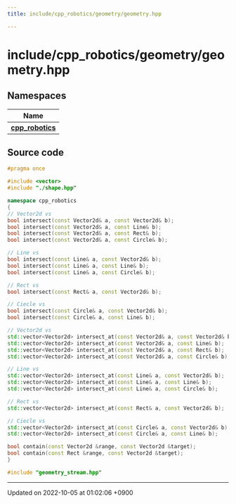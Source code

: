```yaml
---
title: include/cpp_robotics/geometry/geometry.hpp

---
```


# include/cpp_robotics/geometry/geometry.hpp



## Namespaces

| Name           |
| -------------- |
| **[cpp_robotics](/cpp_robotics/doxybook/Namespaces/namespacecpp__robotics/)**  |




## Source code

```cpp
#pragma once

#include <vector>
#include "./shape.hpp"

namespace cpp_robotics
{
// Vector2d vs
bool intersect(const Vector2d& a, const Vector2d& b);
bool intersect(const Vector2d& a, const Line& b);
bool intersect(const Vector2d& a, const Rect& b);
bool intersect(const Vector2d& a, const Circle& b);

// Line vs
bool intersect(const Line& a, const Vector2d& b);
bool intersect(const Line& a, const Line& b);
bool intersect(const Line& a, const Circle& b);

// Rect vs
bool intersect(const Rect& a, const Vector2d& b);

// Ciecle vs
bool intersect(const Circle& a, const Vector2d& b);
bool intersect(const Circle& a, const Line& b);

// Vector2d vs
std::vector<Vector2d> intersect_at(const Vector2d& a, const Vector2d& b);
std::vector<Vector2d> intersect_at(const Vector2d& a, const Line& b);
std::vector<Vector2d> intersect_at(const Vector2d& a, const Rect& b);
std::vector<Vector2d> intersect_at(const Vector2d& a, const Circle& b);

// Line vs
std::vector<Vector2d> intersect_at(const Line& a, const Vector2d& b);
std::vector<Vector2d> intersect_at(const Line& a, const Line& b);
std::vector<Vector2d> intersect_at(const Line& a, const Circle& b);

// Rect vs
std::vector<Vector2d> intersect_at(const Rect& a, const Vector2d& b);

// Ciecle vs
std::vector<Vector2d> intersect_at(const Circle& a, const Vector2d& b);
std::vector<Vector2d> intersect_at(const Circle& a, const Line& b);

bool contain(const Vector2d &range, const Vector2d &target);
bool contain(const Rect &range, const Vector2d &target);
}

#include "geometry_stream.hpp"
```


-------------------------------

Updated on 2022-10-05 at 01:02:06 +0900
